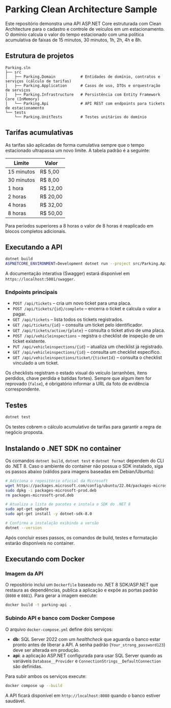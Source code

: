 # Parking Clean Architecture Sample

Este repositório demonstra uma API ASP.NET Core estruturada com Clean Architecture para o cadastro e controle de veículos em um estacionamento. O domínio calcula o valor do tempo estacionado com uma política acumulativa de faixas de 15 minutos, 30 minutos, 1h, 2h, 4h e 8h.

## Estrutura de projetos

```
Parking.sln
├── src
│   ├── Parking.Domain           # Entidades de domínio, contratos e serviços (cálculo de tarifas)
│   ├── Parking.Application      # Casos de uso, DTOs e orquestração de serviços
│   ├── Parking.Infrastructure   # Persistência com Entity Framework Core (InMemory)
│   └── Parking.Api              # API REST com endpoints para tickets de estacionamento
└── tests
    └── Parking.UnitTests        # Testes unitários do domínio
```

## Tarifas acumulativas

As tarifas são aplicadas de forma cumulativa sempre que o tempo estacionado ultrapassa um novo limite. A tabela padrão é a seguinte:

| Limite | Valor |
| ------ | ----- |
| 15 minutos | R$ 5,00 |
| 30 minutos | R$ 8,00 |
| 1 hora | R$ 12,00 |
| 2 horas | R$ 20,00 |
| 4 horas | R$ 32,00 |
| 8 horas | R$ 50,00 |

Para períodos superiores a 8 horas o valor de 8 horas é reaplicado em blocos completos adicionais.

## Executando a API

```bash
dotnet build
ASPNETCORE_ENVIRONMENT=Development dotnet run --project src/Parking.Api
```

A documentação interativa (Swagger) estará disponível em `https://localhost:5001/swagger`.

### Endpoints principais

- `POST /api/tickets` – cria um novo ticket para uma placa.
- `POST /api/tickets/{id}/complete` – encerra o ticket e calcula o valor a pagar.
- `GET /api/tickets` – lista todos os tickets registrados.
- `GET /api/tickets/{id}` – consulta um ticket pelo identificador.
- `GET /api/tickets/active/{plate}` – consulta o ticket ativo de uma placa.
- `POST /api/vehicleinspections` – registra o checklist de inspeção de um ticket existente.
- `PUT /api/vehicleinspections/{id}` – atualiza um checklist já registrado.
- `GET /api/vehicleinspections/{id}` – consulta um checklist específico.
- `GET /api/vehicleinspections/ticket/{ticketId}` – consulta o checklist vinculado a um ticket.

Os checklists registram o estado visual do veículo (arranhões, itens perdidos, chave perdida e batidas fortes). Sempre que algum item for reprovado (`false`), é obrigatório informar a URL da foto de evidência correspondente.

## Testes

```bash
dotnet test
```

Os testes cobrem o cálculo acumulativo de tarifas para garantir a regra de negócio proposta.

## Instalando o .NET SDK no container

Os comandos `dotnet build`, `dotnet test` e `dotnet format` dependem do CLI do .NET 8. Caso o
ambiente do container não possua o SDK instalado, siga os passos abaixo (válidos para imagens
baseadas em Debian/Ubuntu):

```bash
# Adiciona o repositório oficial da Microsoft
wget https://packages.microsoft.com/config/ubuntu/22.04/packages-microsoft-prod.deb -O packages-microsoft-prod.deb
sudo dpkg -i packages-microsoft-prod.deb
rm packages-microsoft-prod.deb

# Atualiza a lista de pacotes e instala o SDK do .NET 8
sudo apt-get update
sudo apt-get install -y dotnet-sdk-8.0

# Confirma a instalação exibindo a versão
dotnet --version
```

Após concluir esses passos, os comandos de build, testes e formatação estarão disponíveis no
container.

## Executando com Docker

### Imagem da API

O repositório inclui um `Dockerfile` baseado no .NET 8 SDK/ASP.NET que restaura as dependências, publica a aplicação e expõe as portas padrão (`8080` e `8081`). Para gerar a imagem execute:

```bash
docker build -t parking-api .
```

### Subindo API e banco com Docker Compose

O arquivo `docker-compose.yml` define dois serviços:

- **db**: SQL Server 2022 com um _healthcheck_ que aguarda o banco estar pronto antes de liberar a API. A senha padrão (`Your_strong_password123`) deve ser alterada em produção.
- **api**: a aplicação ASP.NET configurada para usar SQL Server quando as variáveis `Database__Provider` e `ConnectionStrings__DefaultConnection` são definidas.

Para subir ambos os serviços execute:

```bash
docker compose up --build
```

A API ficará disponível em `http://localhost:8080` quando o banco estiver saudável.
